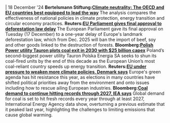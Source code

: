| 18 December '24
**Bertelsmann Stiftung:[Climate neutrality: The OECD and EU countries best equipped to lead the way](https://www.bertelsmann-stiftung.de/en/topics/latest-news/2024/december/climate-neutrality-the-oecd-and-eu-countries-best-equipped-to-lead-the-way)**
The analysis compares the effectiveness of national policies in climate protection, energy transition and circular economy practices.
**Reuters:[EU Parliament gives final approval to deforestation law delay](https://www.reuters.com/business/environment/eu-parliament-gives-final-approval-deforestation-law-2024-12-17/)**
The European Parliament gave its final approval on Tuesday (17 December) to a one-year delay of Europe's landmark deforestation law, which from Dec. 2025 will ban the import of beef, soy and other goods linked to the destruction of forests.
**Bloomberg:[Polish Power utility Tauron plots coal exit in 2030 with $25 billion capex](https://www.bloomberg.com/news/articles/2024-12-17/polish-power-utility-tauron-plots-coal-exit-in-2030-with-25-billion-capex)**
Poland’s second-biggest power utility Tauron Polska Energia SA seeks to shun its coal-fired units by the end of this decade as the European Union’s most coal-reliant country speeds up energy transition.
**Reuters:[EU under pressure to weaken more climate policies, Denmark says](https://www.reuters.com/business/environment/eu-under-pressure-weaken-more-climate-policies-denmark-says-2024-12-17/)**
Europe's green agenda has hit resistance this year, as elections in many countries have shifted political priorities away from the environment and onto issues including how to rescue ailing European industries.
**Bloomberg:[Coal demand to continue hitting records through 2027, IEA says](https://www.bloomberg.com/news/articles/2024-12-18/coal-demand-to-continue-hitting-records-through-2027-iea-says)**
Global demand for coal is set to hit fresh records every year through at least 2027, International Energy Agency data show, overturning a previous estimate that it peaked last year, highlighting the challenges to limiting emissions that cause global warming.